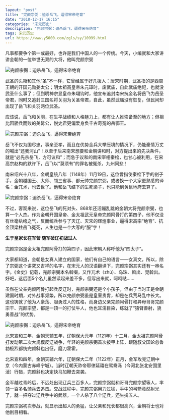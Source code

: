```yaml
---
layout: "post"
title: "完颜宗弼：迫杀岳飞，逼得宋帝绝育"
date: "2018-12-17 16:15"
categories: "宋元历史"
description: "完颜宗弼：迫杀岳飞，逼得宋帝绝育"
tags: 宋元历史
url: https://www.y5000.com/zgls/sy/10999.html
---
```






凡事都要争个第一或最好，也许是我们中国人的一个传统。今天，小编就和大家讲讲金朝的一位举世无双的大将，他叫完颜宗弼

![完颜宗弼：迫杀岳飞，逼得宋帝绝育](/uploads/allimg/170117/6-1F11G01439604.JPG)

武圣的头衔和其他“圣”不一样，它曾经属于好几拨人：唐宋时期，武圣指的是西周王朝的开国元勋姜太公；明太祖高皇帝朱元璋时，废武庙，自此武庙绝祀，也就没武圣什么事了；但到明神宗显皇帝朱翊钧时，他宣布追封南宋抗金名将岳飞为岳圣帝君，同时又追封三国名将关羽为关圣帝君，自此，虽然武庙没有恢复，但民间却出现了岳飞和关羽两位武圣。

应该说，岳飞和关羽，在生平战绩和人格魅力上，都有让人推崇备至的地方；但相比因骄兵而败的美髯公，悦史君更偏爱身负千古奇冤的岳鄂王。

![完颜宗弼：迫杀岳飞，逼得宋帝绝育](/uploads/allimg/170117/6-1F11G01601S0.JPG)

岳飞不仅为国尽忠，事亲至孝，而且在优势金兵大举压境的情况下，仍能豪情万丈的喊出“还我河山”！以至于后来南宋想要和金朝讲和时，对方提出来的先决条件，就是“必先杀岳飞，方可议和”；而急于议和的南宋宰相秦桧，也甘心被利用，在宋高宗赵构的默许下，岳飞以“莫须有”的罪名被冤杀，九州同悲！

南宋绍兴十八年，金朝皇统八年（1148年）11月19日，这位曾指使秦桧下手的刽子手，金朝越国王、太师、领三省事、都元帅完颜宗弼，或者换一个大家更熟悉的译名：金兀术，也去世了。他和岳飞结下的生死梁子，也只能到黄泉地府去算了。

![完颜宗弼：迫杀岳飞，逼得宋帝绝育](/uploads/allimg/170117/6-1F11G0194H53.JPG)

不过，客观来说，这位岳飞的死对头、868年还活蹦乱跳的金朝大将完颜宗弼，也算一个人杰。作为金朝开国皇帝、金太祖武元皇帝完颜阿骨打的第四子，他不仅没有丝毫纨绔之气，反而统兵参与了灭辽、灭宋的辉煌事业，逼得宋高宗“绝育”、抗金顶梁柱岳飞冤死，人生也是一个大写的“服”字！

**生于皇家长在军营 随军破辽初战过人**

完颜宗弼是金太祖完颜阿骨打的第四子，因此宋朝人称呼他为“四太子”。

大家都知道，金朝是女真人建立的国家，他们有自己的语言——女真文，所以，除了宗弼这个讲究又吉祥的名字，在宋元人的汉语翻译下，完颜宗弼其实还有一串名字。《金史》记载，完颜宗弼本名斡啜，又作兀术（zhú）、乌珠、斡出、晃斡出。好吧，这后面5个名儿虽然读起来差不多，但写出来就，呵呵哒……

虽然在父亲完颜阿骨打起兵反辽时，完颜宗弼还是个小孩子，但由于当时正是金朝建国时期，对外战事频繁，所以完颜宗弼虽是皇室贵胄，却是在兵荒马乱中长大。这也铸就了他为人豪荡、胆勇过人的性格，而身边父亲完颜阿骨打和异母哥哥完颜宗干、完颜宗望，都是一顶一的打仗牛人，他也耳濡目染，练就了“猿臂善射，骁勇善战”的优势。

![完颜宗弼：迫杀岳飞，逼得宋帝绝育](/uploads/allimg/170117/6-1F11G0202A08.JPG)

北宋宣和三年，金朝天辅五年，辽朝保大元年（1121年）十二月，金太祖完颜阿骨打发动第二次大规模反辽战争，年轻的完颜宗弼首次披甲上阵，跟随叔父国论忽鲁勃极烈都统完颜斜也出征，磨刀霍霍。

北宋宣和四年，金朝天辅六年，辽朝保大二年（1122年）正月，金军攻克辽朝中京（今内蒙古赤峰宁城）。当时辽朝天祚帝耶律延禧在鸳鸯泺（今河北张北安固里淖）行猎，完颜斜也决定快马加鞭去突袭。

金军越过青岭后，不远处出现辽兵三百多人，完颜宗弼就和哥哥完颜宗望等人，率领一百多名骑兵去追击。交战过程中，完颜宗弼用力过猛，手中的弓箭竟然射光了，就一把夺过辽兵手中的武器，一个人杀了八个辽兵，还生擒五人。

完颜宗弼初次参战，就显示出超人的勇猛，让父亲和兄长都很高兴，金朝将士也对他刮目相看。
